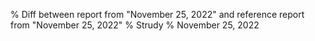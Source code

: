 % Diff between report from "November 25, 2022" and reference report from "November 25, 2022"
% Strudy
% November 25, 2022



